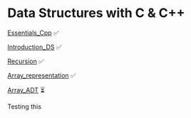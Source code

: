 # Data Structures with C & C++

[Essentials_Cpp](./Essentials_Cpp/) ✅

[Introduction_DS](./Introduction_DS/) ✅

[Recursion](./Recursion/) ✅

[Array_representation](./Array_representation/) ✅

[Array_ADT](./Array_ADT/) ⏳

Testing this